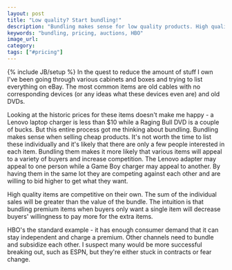 ```yaml
---
layout: post
title: "Low quality? Start bundling!"
description: "Bundling makes sense for low quality products. High qualit products should be sold separately."
keywords: "bundling, pricing, auctions, HBO"
image_url:
category:
tags: ["#pricing"]
---
```

{% include JB/setup %}
In the quest to reduce the amount of stuff I own I've been going through various cabinets and boxes and trying to list everything on eBay. The most common items are old cables with no corresponding devices (or any ideas what these devices even are) and old DVDs.

Looking at the historic prices for these items doesn't make me happy - a Lenovo laptop charger is less than $10 while a Raging Bull DVD is a couple of bucks. But this entire process got me thinking about bundling. Bundling makes sense when selling cheap products. It's not worth the time to list these individually and it's likely that there are only a few people interested in each item. Bundling them makes it more likely that various items will appeal to a variety of buyers and increase competition. The Lenovo adapter may appeal to one person while a Game Boy charger may appeal to another. By having them in the same lot they are competing against each other and are willing to bid higher to get what they want.

High quality items are competitive on their own. The sum of the individual sales will be greater than the value of the bundle. The intuition is that bundling premium items when buyers only want a single item will decrease buyers' willingness to pay more for the extra items.

HBO's the standard example - it has enough consumer demand that it can stay independent and charge a premium. Other channels need to bundle and subsidize each other. I suspect many would be more successful breaking out, such as ESPN, but they're either stuck in contracts or fear change.
